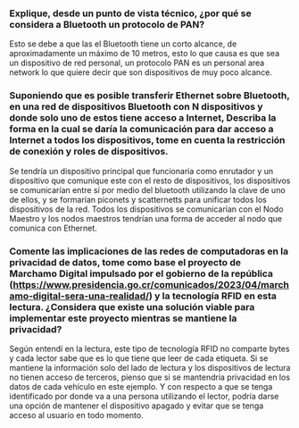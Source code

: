### Explique, desde un punto de vista técnico, ¿por qué se considera a Bluetooth un protocolo de PAN?

Esto se debe a que las el Bluetooth tiene un corto alcance, de aproximadamente un máximo de 10 metros, esto lo que causa es que sea un dispositivo de red personal, un protocolo PAN es un personal area network lo que quiere decir que son dispositivos de muy poco alcance.

### Suponiendo que es posible transferir Ethernet sobre Bluetooth, en una red de dispositivos Bluetooth con N dispositivos y donde solo uno de estos tiene acceso a Internet, Describa la forma en la cual se daría la comunicación para dar acceso a Internet  a todos los dispositivos, tome en cuenta la restricción de conexión y roles de dispositivos.

Se tendría un dispositivo principal que funcionaria como enrutador y un dispositivo que comunique este con el resto de dispositivos, los dispositivos se comunicarían entre sí por medio del bluetooth utilizando la clave de uno de ellos, y se formarían piconets y scatternetts para unificar todos los dispositivos de la red. Todos los dispositivos se comunicarían con el Nodo Maestro y los nodos maestros tendrían una forma de acceder al nodo que comunica con Ethernet.

### Comente las implicaciones de las redes de computadoras en la privacidad de datos, tome como base el proyecto de Marchamo Digital impulsado por el gobierno de la república (https://www.presidencia.go.cr/comunicados/2023/04/marchamo-digital-sera-una-realidad/) y la tecnología RFID en esta lectura. ¿Considera que existe una solución viable para implementar este proyecto mientras se mantiene la privacidad?

Según entendí en la lectura, este tipo de tecnología RFID no comparte bytes y cada lector sabe que es lo que tiene que leer de cada etiqueta. Si se mantiene la información solo del lado de lectura y los dispositivos de lectura no tienen acceso de terceros, pienso que si se mantendría privacidad en los datos de cada vehículo en este ejemplo. Y con respecto a que se tenga identificado por donde va a una persona utilizando el lector, podría darse una opción de mantener el dispositivo apagado y evitar que se tenga acceso al usuario en todo momento.
